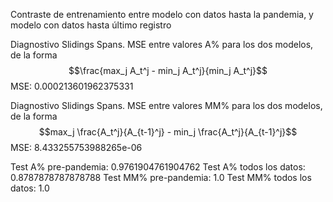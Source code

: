 Contraste de entrenamiento entre modelo con datos hasta la pandemia, y modelo con datos hasta último registro

Diagnostivo Slidings Spans. MSE entre valores A\% para los dos modelos, de la forma
 $$\frac{max_j A_t^j - min_j A_t^j}{min_j A_t^j}$$
MSE: 0.000213601962375331

Diagnostivo Slidings Spans. MSE entre valores MM\% para los dos modelos, de la forma
 $$max_j \frac{A_t^j}{A_{t-1}^j} - min_j \frac{A_t^j}{A_{t-1}^j}$$
MSE: 8.433255753988265e-06

Test A% pre-pandemia: 0.9761904761904762
Test A% todos los datos: 0.8787878787878788
Test MM% pre-pandemia: 1.0
Test MM% todos los datos: 1.0
